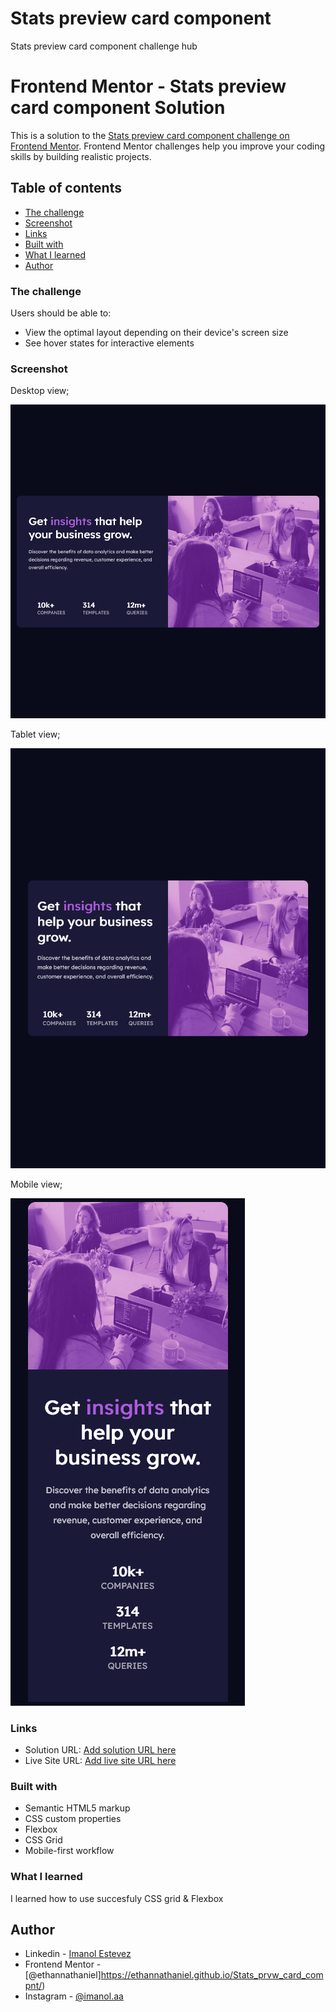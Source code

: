 # Stats preview card component
Stats preview card component challenge hub

# Frontend Mentor - Stats preview card component Solution

This is a solution to the [Stats preview card component challenge on Frontend Mentor](https://www.frontendmentor.io/challenges/stats-preview-card-component-8JqbgoU62). Frontend Mentor challenges help you improve your coding skills by building realistic projects. 

## Table of contents
  - [The challenge](#the-challenge)
  - [Screenshot](#screenshot)
  - [Links](#links)
  - [Built with](#built-with)
  - [What I learned](#what-i-learned)
  - [Author](#author)

### The challenge

Users should be able to:

- View the optimal layout depending on their device's screen size
- See hover states for interactive elements

### Screenshot

Desktop view; 

 ![image text](./screenshots/sc-1.png)

Tablet view;

 ![image text](./screenshots/sc-3.png)

Mobile view;

 ![image text](./screenshots/sc-2.png)

### Links

- Solution URL: [Add solution URL here](https://www.frontendmentor.io/solutions/responsive-stats-preview-card-component-css-grid-and-flexbox-S11jIAyQ9)
- Live Site URL: [Add live site URL here](https://ethannathaniel.github.io/Stats_prvw_card_compnt/)

### Built with

- Semantic HTML5 markup
- CSS custom properties
- Flexbox
- CSS Grid
- Mobile-first workflow


### What I learned

I learned how to use succesfuly CSS grid & Flexbox


## Author

- Linkedin - [Imanol Estevez](https://www.linkedin.com/in/imanol-iet-web/)
- Frontend Mentor - [@ethannathaniel]https://ethannathaniel.github.io/Stats_prvw_card_compnt/)
- Instagram - [@imanol.aa](https://www.instagram.com/imanol.aa/)